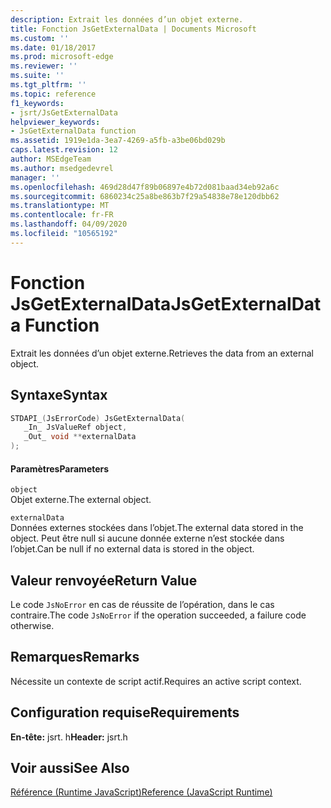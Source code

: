 ```yaml
---
description: Extrait les données d’un objet externe.
title: Fonction JsGetExternalData | Documents Microsoft
ms.custom: ''
ms.date: 01/18/2017
ms.prod: microsoft-edge
ms.reviewer: ''
ms.suite: ''
ms.tgt_pltfrm: ''
ms.topic: reference
f1_keywords:
- jsrt/JsGetExternalData
helpviewer_keywords:
- JsGetExternalData function
ms.assetid: 1919e1da-3ea7-4269-a5fb-a3be06bd029b
caps.latest.revision: 12
author: MSEdgeTeam
ms.author: msedgedevrel
manager: ''
ms.openlocfilehash: 469d28d47f89b06897e4b72d081baad34eb92a6c
ms.sourcegitcommit: 6860234c25a8be863b7f29a54838e78e120dbb62
ms.translationtype: MT
ms.contentlocale: fr-FR
ms.lasthandoff: 04/09/2020
ms.locfileid: "10565192"
---
```

# <span data-ttu-id="219e9-103">Fonction JsGetExternalData</span><span class="sxs-lookup"><span data-stu-id="219e9-103">JsGetExternalData Function</span></span>
<span data-ttu-id="219e9-104">Extrait les données d’un objet externe.</span><span class="sxs-lookup"><span data-stu-id="219e9-104">Retrieves the data from an external object.</span></span>  
  
## <span data-ttu-id="219e9-105">Syntaxe</span><span class="sxs-lookup"><span data-stu-id="219e9-105">Syntax</span></span>  
  
```cpp  
STDAPI_(JsErrorCode) JsGetExternalData(  
   _In_ JsValueRef object,  
   _Out_ void **externalData  
);  
```  
  
#### <span data-ttu-id="219e9-106">Paramètres</span><span class="sxs-lookup"><span data-stu-id="219e9-106">Parameters</span></span>  
 `object`  
 <span data-ttu-id="219e9-107">Objet externe.</span><span class="sxs-lookup"><span data-stu-id="219e9-107">The external object.</span></span>  
  
 `externalData`  
 <span data-ttu-id="219e9-108">Données externes stockées dans l’objet.</span><span class="sxs-lookup"><span data-stu-id="219e9-108">The external data stored in the object.</span></span> <span data-ttu-id="219e9-109">Peut être null si aucune donnée externe n’est stockée dans l’objet.</span><span class="sxs-lookup"><span data-stu-id="219e9-109">Can be null if no external data is stored in the object.</span></span>  
  
## <span data-ttu-id="219e9-110">Valeur renvoyée</span><span class="sxs-lookup"><span data-stu-id="219e9-110">Return Value</span></span>  
 <span data-ttu-id="219e9-111">Le code `JsNoError` en cas de réussite de l’opération, dans le cas contraire.</span><span class="sxs-lookup"><span data-stu-id="219e9-111">The code `JsNoError` if the operation succeeded, a failure code otherwise.</span></span>  
  
## <span data-ttu-id="219e9-112">Remarques</span><span class="sxs-lookup"><span data-stu-id="219e9-112">Remarks</span></span>  
 <span data-ttu-id="219e9-113">Nécessite un contexte de script actif.</span><span class="sxs-lookup"><span data-stu-id="219e9-113">Requires an active script context.</span></span>  
  
## <span data-ttu-id="219e9-114">Configuration requise</span><span class="sxs-lookup"><span data-stu-id="219e9-114">Requirements</span></span>  
 <span data-ttu-id="219e9-115">**En-tête:** jsrt. h</span><span class="sxs-lookup"><span data-stu-id="219e9-115">**Header:** jsrt.h</span></span>  
  
## <span data-ttu-id="219e9-116">Voir aussi</span><span class="sxs-lookup"><span data-stu-id="219e9-116">See Also</span></span>  
 [<span data-ttu-id="219e9-117">Référence (Runtime JavaScript)</span><span class="sxs-lookup"><span data-stu-id="219e9-117">Reference (JavaScript Runtime)</span></span>](../chakra-hosting/reference-javascript-runtime.md)